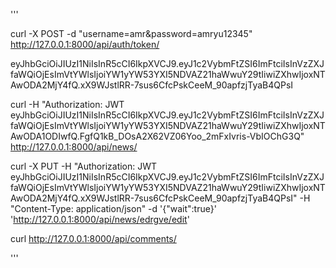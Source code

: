 '''

curl -X POST -d "username=amr&password=amryu12345" http://127.0.0.1:8000/api/auth/token/

eyJhbGciOiJIUzI1NiIsInR5cCI6IkpXVCJ9.eyJ1c2VybmFtZSI6ImFtciIsInVzZXJfaWQiOjEsImVtYWlsIjoiYW1yYW53YXI5NDVAZ21haWwuY29tIiwiZXhwIjoxNTAwODA2MjY4fQ.xX9WJstlRR-7sus6CfcPskCeeM_90apfzjTyaB4QPsI

curl -H "Authorization: JWT eyJhbGciOiJIUzI1NiIsInR5cCI6IkpXVCJ9.eyJ1c2VybmFtZSI6ImFtciIsInVzZXJfaWQiOjEsImVtYWlsIjoiYW1yYW53YXI5NDVAZ21haWwuY29tIiwiZXhwIjoxNTAwODA1ODIwfQ.FgfQ1kB_DOsA2X62VZ06Yoo_2mFxIvris-VbIOChG3Q" http://127.0.0.1:8000/api/news/


curl -X PUT -H "Authorization: JWT eyJhbGciOiJIUzI1NiIsInR5cCI6IkpXVCJ9.eyJ1c2VybmFtZSI6ImFtciIsInVzZXJfaWQiOjEsImVtYWlsIjoiYW1yYW53YXI5NDVAZ21haWwuY29tIiwiZXhwIjoxNTAwODA2MjY4fQ.xX9WJstlRR-7sus6CfcPskCeeM_90apfzjTyaB4QPsI" -H "Content-Type: application/json" -d '{"wait":true}' 'http://127.0.0.1:8000/api/news/edrgve/edit'

curl http://127.0.0.1:8000/api/comments/

'''
